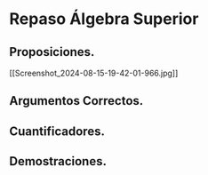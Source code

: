 # Repaso Álgebra Superior
## Proposiciones.
  [[Screenshot_2024-08-15-19-42-01-966.jpg]]
  
## Argumentos Correctos.


## Cuantificadores.


## Demostraciones.